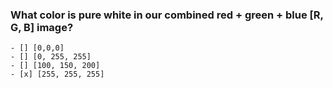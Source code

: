 ### What color is pure white in our combined red + green + blue [R, G, B] image?
    - [] [0,0,0]
    - [] [0, 255, 255]
    - [] [100, 150, 200]
    - [x] [255, 255, 255]
